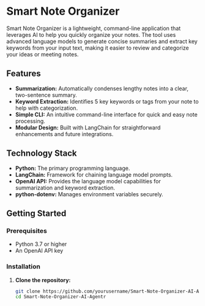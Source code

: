 # Smart Note Organizer

Smart Note Organizer is a lightweight, command-line application that leverages AI to help you quickly organize your notes. The tool uses advanced language models to generate concise summaries and extract key keywords from your input text, making it easier to review and categorize your ideas or meeting notes.

## Features

- **Summarization:** Automatically condenses lengthy notes into a clear, two-sentence summary.
- **Keyword Extraction:** Identifies 5 key keywords or tags from your note to help with categorization.
- **Simple CLI:** An intuitive command-line interface for quick and easy note processing.
- **Modular Design:** Built with LangChain for straightforward enhancements and future integrations.

## Technology Stack

- **Python:** The primary programming language.
- **LangChain:** Framework for chaining language model prompts.
- **OpenAI API:** Provides the language model capabilities for summarization and keyword extraction.
- **python-dotenv:** Manages environment variables securely.

## Getting Started

### Prerequisites

- Python 3.7 or higher
- An OpenAI API key

### Installation

1. **Clone the repository:**

   ```bash
   git clone https://github.com/yourusername/Smart-Note-Organizer-AI-Agentr.git
   cd Smart-Note-Organizer-AI-Agentr

